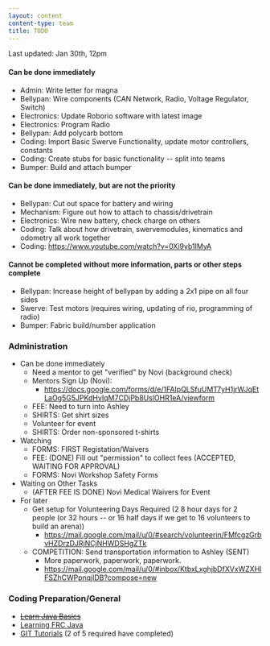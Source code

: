 ```yaml
---
layout: content
content-type: team
title: TODO
---
```

Last updated: Jan 30th, 12pm

#### Can be done immediately
* Admin: Write letter for magna
* Bellypan: Wire components (CAN Network, Radio, Voltage Regulator, Switch)
* Electronics: Update Roborio software with latest image
* Electronics: Program Radio
* Bellypan: Add polycarb bottom        
* Coding: Import Basic Swerve Functionality, update motor controllers, constants
* Coding: Create stubs for basic functionality -- split into teams    
* Bumper: Build and attach bumper    


#### Can be done immediately, but are not the priority
* Bellypan: Cut out space for battery and wiring
* Mechanism: Figure out how to attach to chassis/drivetrain
* Electronics: Wire new battery, check charge on others
* Coding: Talk about how drivetrain, swervemodules, kinematics and odometry all work together
* Coding: https://www.youtube.com/watch?v=0Xi9yb1IMyA
        
#### Cannot be completed without more information, parts or other steps complete
* Bellypan: Increase height of bellypan by adding a 2x1 pipe on all four sides
* Swerve: Test motors (requires wiring, updating of rio, programming of radio)
* Bumper: Fabric build/number application

### Administration
* Can be done immediately    
    * Need a mentor to get "verified" by Novi (background check)    
    * Mentors Sign Up (Novi):
        * https://docs.google.com/forms/d/e/1FAIpQLSfuUMT7yH1jrWJqEtLaOg5G5JPKdHvIqM7CDjPb8UslOHR1eA/viewform    
    * FEE: Need to turn into Ashley
    * SHIRTS: Get shirt sizes    
    * Volunteer for event
    * SHIRTS: Order non-sponsored t-shirts
* Watching
    * FORMS: FIRST Registation/Waivers
    * FEE: (DONE) Fill out "permission" to collect fees  (ACCEPTED, WAITING FOR APPROVAL)
    * FORMS: Novi Workshop Safety Forms
* Waiting on Other Tasks
    * (AFTER FEE IS DONE) Novi Medical Waivers for Event
* For later
    * Get setup for Volunteering Days Required (2 8 hour days for 2 people (or 32 hours -- or 16 half days if we get to 16 volunteers to build an arena))
        * https://mail.google.com/mail/u/0/#search/volunteerin/FMfcgzGrbvHZDrzDJRjNCjNHWDSHgZTk
    * COMPETITION: Send transportation information to Ashley (SENT) 
        * More paperwork, paperwork, paperwork.
        * https://mail.google.com/mail/u/0/#inbox/KtbxLxghjbDfXVxWZXHlFSZhCWPpnqjlDB?compose=new


### Coding Preparation/General
* ~~[Learn Java Basics](tutorials/java)~~
* [Learning FRC Java](tutorials/frc-java)
* [GIT Tutorials](tutorials/git) (2 of 5 required have completed)
